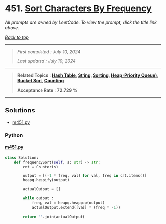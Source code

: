 # 451. [Sort Characters By Frequency](<https://leetcode.com/problems/sort-characters-by-frequency>)

*All prompts are owned by LeetCode. To view the prompt, click the title link above.*

*[Back to top](<../README.md>)*

------

> *First completed : July 10, 2024*
>
> *Last updated : July 10, 2024*

------

> **Related Topics** : **[Hash Table](<by_topic/Hash Table.md>), [String](<by_topic/String.md>), [Sorting](<by_topic/Sorting.md>), [Heap (Priority Queue)](<by_topic/Heap (Priority Queue).md>), [Bucket Sort](<by_topic/Bucket Sort.md>), [Counting](<by_topic/Counting.md>)**
>
> **Acceptance Rate** : **72.729 %**

------

## Solutions

- [m451.py](<../my-submissions/m451.py>)
### Python
#### [m451.py](<../my-submissions/m451.py>)
```Python
class Solution:
    def frequencySort(self, s: str) -> str:
        cnt = Counter(s)

        output = [(-1 * freq, val) for val, freq in cnt.items()]
        heapq.heapify(output)

        actualOutput = []

        while output :
            freq, val = heapq.heappop(output)
            actualOutput.extend([val] * (freq * -1))
        
        return ''.join(actualOutput)
```


